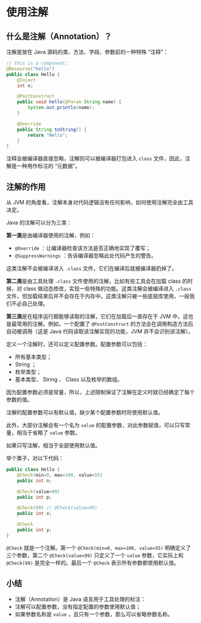 # **使用注解**

## 什么是注解（Annotation）？

注解是放在 Java 源码的类、方法、字段、参数前的一种特殊 “注释”：

```java
// this is a component:
@Resource("hello")
public class Hello {
    @Inject
    int n;

    @PostConstruct
    public void hello(@Param String name) {
        System.out.println(name);
    }

    @Override
    public String toString() {
        return "Hello";
    }
}
```

注释会被编译器直接忽略，注解则可以被编译器打包进入 `class` 文件，因此，注解是一种用作标注的 “元数据”。

## 注解的作用

从 JVM 的角度看，注解本身对代码逻辑没有任何影响，如何使用注解完全由工具决定。

Java 的注解可以分为三类：

**第一类**是由编译器使用的注解，例如：

- `@Override` ：让编译器检查该方法是否正确地实现了覆写；
- `@SuppressWarnings` ：告诉编译器忽略此处代码产生的警告。

这类注解不会被编译进入 `.class` 文件，它们在编译后就被编译器扔掉了。

**第二类**是由工具处理 `.class` 文件使用的注解，比如有些工具会在加载 class 的时候，对 class 做动态修改，实现一些特殊的功能。这类注解会被编译进入 `.class` 文件，但加载结束后并不会存在于内存中。这类注解只被一些底层库使用，一般我们不必自己处理。

**第三类**是在程序运行期能够读取的注解，它们在加载后一直存在于 JVM 中，这也是最常用的注解。例如，一个配置了 `@PostConstruct` 的方法会在调用构造方法后自动被调用（这是 Java 代码读取该注解实现的功能，JVM 并不会识别该注解）。

定义一个注解时，还可以定义配置参数。配置参数可以包括：

- 所有基本类型；
- String ；
- 枚举类型；
- 基本类型、 String 、 Class 以及枚举的数组。

因为配置参数必须是常量，所以，上述限制保证了注解在定义时就已经确定了每个参数的值。

注解的配置参数可以有默认值，缺少某个配置参数时将使用默认值。

此外，大部分注解会有一个名为 `value` 的配置参数，对此参数赋值，可以只写常量，相当于省略了 `value` 参数。

如果只写注解，相当于全部使用默认值。

举个栗子，对以下代码：

```java
public class Hello {
    @Check(min=0, max=100, value=55)
    public int n;

    @Check(value=99)
    public int p;

    @Check(99) // @Check(value=99)
    public int x;

    @Check
    public int y;
}
```

`@Check` 就是一个注解。第一个 `@Check(min=0, max=100, value=55)` 明确定义了三个参数，第二个 `@Check(value=99)` 只定义了一个 `value` 参数，它实际上和 `@Check(99)` 是完全一样的。最后一个 `@Check` 表示所有参数都使用默认值。

## 小结

- 注解（Annotation）是 Java 语言用于工具处理的标注：
- 注解可以配置参数，没有指定配置的参数使用默认值；
- 如果参数名称是 `value` ，且只有一个参数，那么可以省略参数名称。

